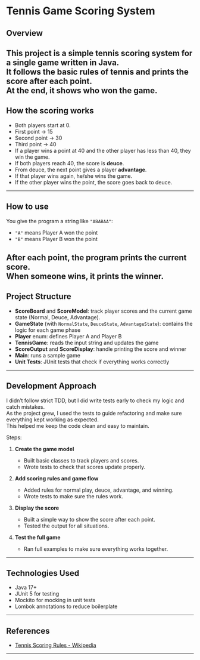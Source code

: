# Tennis Game Scoring System

## Overview
This project is a simple tennis scoring system for a single game written in Java.  
It follows the basic rules of tennis and prints the score after each point.  
At the end, it shows who won the game.
---

## How the scoring works
- Both players start at 0.
- First point -> 15
- Second point -> 30
- Third point -> 40
- If a player wins a point at 40 and the other player has less than 40, they win the game.
- If both players reach 40, the score is **deuce**.
- From deuce, the next point gives a player **advantage**.
- If that player wins again, he/she wins the game.
- If the other player wins the point, the score goes back to deuce.
---

## How to use
You give the program a string like `"ABABAA"`:
- `"A"` means Player A won the point
- `"B"` means Player B won the point

After each point, the program prints the current score.  
When someone wins, it prints the winner.
---

## Project Structure
- **ScoreBoard** and **ScoreModel**: track player scores and the current game state (Normal, Deuce, Advantage).
- **GameState** (with `NormalState`, `DeuceState`, `AdvantageState`): contains the logic for each game phase
- **Player** enum: defines Player A and Player B
- **TennisGame**: reads the input string and updates the game
- **ScoreOutput** and **ScoreDisplay**: handle printing the score and winner
- **Main**: runs a sample game
- **Unit Tests**: JUnit tests that check if everything works correctly
---

## Development Approach
I didn’t follow strict TDD, but I did write tests early to check my logic and catch mistakes.  
As the project grew, I used the tests to guide refactoring and make sure everything kept working as expected.  
This helped me keep the code clean and easy to maintain.

Steps:
1. **Create the game model**
    - Built basic classes to track players and scores.
    - Wrote tests to check that scores update properly.

2. **Add scoring rules and game flow**
    - Added rules for normal play, deuce, advantage, and winning.
    - Wrote tests to make sure the rules work.

3. **Display the score**
    - Built a simple way to show the score after each point.
    - Tested the output for all situations.

4. **Test the full game**
    - Ran full examples to make sure everything works together.
---

## Technologies Used
- Java 17+
- JUnit 5 for testing
- Mockito for mocking in unit tests
- Lombok annotations to reduce boilerplate
---

## References
- [Tennis Scoring Rules - Wikipedia](http://en.wikipedia.org/wiki/Tennis#Scoring)

---
